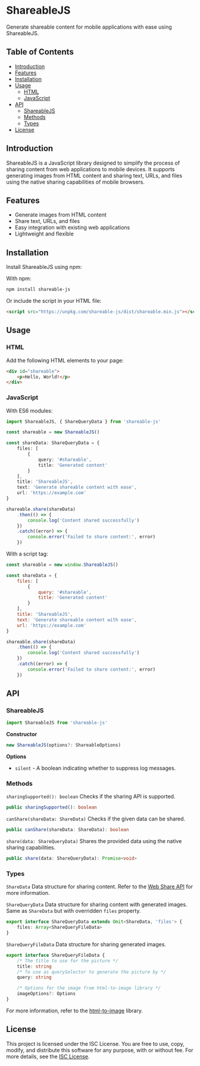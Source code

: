# ShareableJS

Generate shareable content for mobile applications with ease using ShareableJS.

## Table of Contents

- [Introduction](#introduction)
- [Features](#features)
- [Installation](#installation)
- [Usage](#usage)
  - [HTML](#html)
  - [JavaScript](#javascript)
- [API](#api)
  - [ShareableJS](#shareablejs)
  - [Methods](#methods)
  - [Types](#types)
- [License](#license)

## Introduction

ShareableJS is a JavaScript library designed to simplify the process of sharing content from web applications 
to mobile devices. It supports generating images from HTML content and sharing text, URLs, 
and files using the native sharing capabilities of mobile browsers.

## Features
- Generate images from HTML content
- Share text, URLs, and files
- Easy integration with existing web applications
- Lightweight and flexible

## Installation

Install ShareableJS using npm:

With npm:
```sh
npm install shareable-js
```

Or include the script in your HTML file:

```html
<script src="https://unpkg.com/shareable-js/dist/shareable.min.js"></script>
```

## Usage
### HTML

Add the following HTML elements to your page:

```html
<div id="shareable">
    <p>Hello, World!</p>
</div>
```

### JavaScript
With ES6 modules:
```typescript
import ShareableJS, { ShareQueryData } from 'shareable-js'

const shareable = new ShareableJS()

const shareData: ShareQueryData = {
    files: [
        {
            query: '#shareable',
            title: 'Generated content'
        }
    ],
    title: 'ShareableJS',
    text: 'Generate shareable content with ease',
    url: 'https://example.com'
}

shareable.share(shareData)
    .then(() => {
        console.log('Content shared successfully')
    })
    .catch((error) => {
        console.error('Failed to share content:', error)
    })
```

With a script tag:
```javascript
const shareable = new window.ShareableJS()

const shareData = {
    files: [
        {
            query: '#shareable',
            title: 'Generated content'
        }
    ],
    title: 'ShareableJS',
    text: 'Generate shareable content with ease',
    url: 'https://example.com'
}

shareable.share(shareData)
    .then(() => {
        console.log('Content shared successfully')
    })
    .catch((error) => {
        console.error('Failed to share content:', error)
    })
```

## API

### ShareableJS
```javascript
import ShareableJS from 'shareable-js'
```

**Constructor**
```typescript
new ShareableJS(options?: ShareableOptions)
```

**Options**
- `silent` - A boolean indicating whether to suppress log messages.

### Methods

`sharingSupported(): boolean`
Checks if the sharing API is supported.

```typescript
public sharingSupported(): boolean
```

`canShare(shareData: ShareData)`
Checks if the given data can be shared.
```typescript
public canShare(shareData: ShareData): boolean
```

`share(data: ShareQueryData)`
Shares the provided data using the native sharing capabilities.
```typescript
public share(data: ShareQueryData): Promise<void>
```

### Types
`ShareData`
Data structure for sharing content. 
Refer to the [Web Share API](https://developer.mozilla.org/en-US/docs/Web/API/Navigator/share#parameters) for more information.

`ShareQueryData`
Data structure for sharing content with generated images. Same as `ShareData` but with overridden `files` property.
```typescript
export interface ShareQueryData extends Omit<ShareData, 'files'> {
    files: Array<ShareQueryFileData>
}
```

`ShareQueryFileData`
Data structure for sharing generated images.
```typescript
export interface ShareQueryFileData {
    /* The title to use for the picture */
    title: string
    /* To use as querySelector to generate the picture by */
    query: string

    /* Options for the image from html-to-image library */
    imageOptions?: Options
}
```
For more information, refer to the [html-to-image](https://www.npmjs.com/package/html-to-image#options) library.

## License
This project is licensed under the ISC License. You are free to use, copy, modify, and distribute this software for any purpose, with or without fee. For more details, see the [ISC License](https://opensource.org/licenses/ISC).
